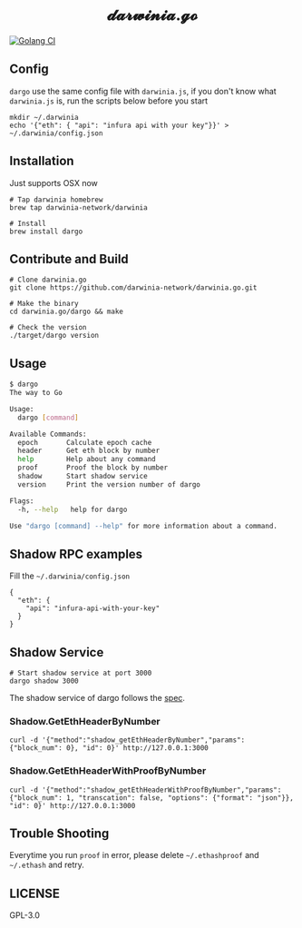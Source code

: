 <h1 align="center">
𝓭𝓪𝓻𝔀𝓲𝓷𝓲𝓪.𝓰𝓸
</h1>

[![Golang CI][workflow-badge]][github]

## Config

`dargo` use the same config file with `darwinia.js`, if you don't know what 
`darwinia.js` is, run the scripts below before you start

```
mkdir ~/.darwinia
echo '{"eth": { "api": "infura api with your key"}}' > ~/.darwinia/config.json
```

## Installation

Just supports OSX now

```
# Tap darwinia homebrew
brew tap darwinia-network/darwinia

# Install
brew install dargo
```

## Contribute and Build

```
# Clone darwinia.go
git clone https://github.com/darwinia-network/darwinia.go.git

# Make the binary
cd darwinia.go/dargo && make

# Check the version
./target/dargo version
```

## Usage

```sh
$ dargo
The way to Go

Usage:
  dargo [command]

Available Commands:
  epoch       Calculate epoch cache
  header      Get eth block by number
  help        Help about any command
  proof       Proof the block by number
  shadow      Start shadow service
  version     Print the version number of dargo

Flags:
  -h, --help   help for dargo

Use "dargo [command] --help" for more information about a command.

```

## Shadow RPC examples

Fill the `~/.darwinia/config.json`

```
{
  "eth": { 
    "api": "infura-api-with-your-key"
  }
}
```

## Shadow Service

```
# Start shadow service at port 3000
dargo shadow 3000
```

The shadow service of dargo follows the [spec][spec].

### Shadow.GetEthHeaderByNumber

```
curl -d '{"method":"shadow_getEthHeaderByNumber","params":{"block_num": 0}, "id": 0}' http://127.0.0.1:3000
```

### Shadow.GetEthHeaderWithProofByNumber

```
curl -d '{"method":"shadow_getEthHeaderWithProofByNumber","params":{"block_num": 1, "transcation": false, "options": {"format": "json"}}, "id": 0}' http://127.0.0.1:3000
```

## Trouble Shooting

Everytime you run `proof` in error, please delete `~/.ethashproof` and `~/.ethash` 
and retry.

## LICENSE

GPL-3.0


[github]: https://github.com/darwinia-network/darwinia.go
[spec]: https://github.com/darwinia-network/darwinia/wiki/Darwinia-offchain-worker-shadow-service-spec
[workflow-badge]: https://github.com/darwinia-network/darwinia.go/workflows/Golang%20CI/badge.svg
